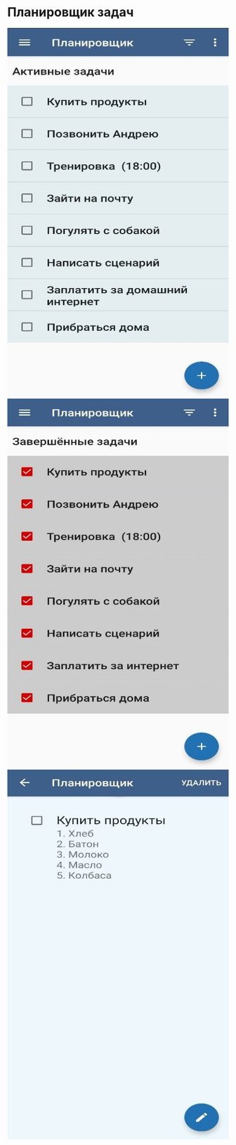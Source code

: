# Планировщик задач
![Активные задачи](https://github.com/Egor609/to-do/blob/main/Задачи.jpg)
![Завершённые задачи](https://github.com/Egor609/to-do/blob/main/Завершённые%20задачи.jpg)
![Список](https://github.com/Egor609/to-do/blob/main/Список.jpg)

